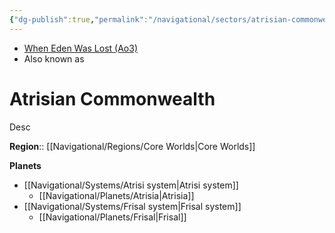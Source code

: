 ```yaml
---
{"dg-publish":true,"permalink":"/navigational/sectors/atrisian-commonwealth/","tags":["map","sector","unfinished","gijurun"],"noteIcon":"saber1"}
---
```


- [When Eden Was Lost (Ao3)](https://archiveofourown.org/works/19334440/chapters/45992584)
- Also known as 
# Atrisian Commonwealth
Desc

**Region**::  [[Navigational/Regions/Core Worlds\|Core Worlds]]

**Planets**
- [[Navigational/Systems/Atrisi system\|Atrisi system]]
	- [[Navigational/Planets/Atrisia\|Atrisia]]
- [[Navigational/Systems/Frisal system\|Frisal system]]
	- [[Navigational/Planets/Frisal\|Frisal]]

